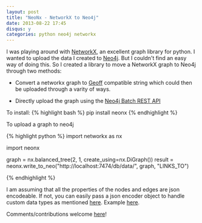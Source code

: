 ```yaml
---
layout: post
title: "NeoNx - NetworkX to Neo4j"
date: 2013-08-22 17:45
disqus: y
categories: python neo4j networkx
---
```

I was playing around with [NetworkX](http://networkx.github.io/), an excellent
graph library for python. I wanted to upload the data I created to [Neo4j](http://www.neo4j.org/).
But I couldn't find an easy way of doing this. So I created a library to move a NetworkX graph to Neo4j through two methods:

*  Convert a networkx graph to [Geoff](http://www.neo4j.org/develop/python/geoff) compatible string which could then be uploaded through a varity of ways.

* Directly upload the graph using the [Neo4j Batch REST API](http://docs.neo4j.org/chunked/stable/rest-api-batch-ops.html)


To install:
{% highlight bash %}
pip install neonx
{% endhighlight %}

To upload a graph to neo4j

{% highlight python %}
import networkx as nx

import neonx

graph = nx.balanced_tree(2, 1, create_using=nx.DiGraph())
result = neonx.write_to_neo("http://localhost:7474/db/data/", graph, "LINKS_TO")

{% endhighlight %}

I am assuming that all the properties of the nodes and edges are json encodeable.
If not, you can easily pass a json encoder object to handle custom data types as mentioned [here](http://docs.python.org/2/library/json.html#json.JSONDecoder). Example [here](http://neonx.readthedocs.org/en/latest/usage.html).

Comments/contributions welcome [here](https://github.com/ducky427/neonx)!